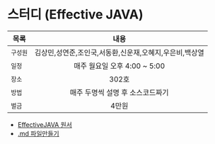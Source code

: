 스터디 (Effective JAVA)
======
| 목록 | 내용 |
|---|:---:|
| `구성원` | 김상민,성연준,조인국,서동환,신운재,오혜지,우은비,백상열 | 
| `일정` | 매주 월요일 오후 4:00 ~ 5:00 |  
| `장소` | 302호 | 
| `방법` | 매주 두명씩 설명 후 소스코드짜기 |
| `벌금` | 4만원 |



- [EffectiveJAVA 원서](https://github.com/GianfrancoMS/Books/blob/master/Java/Effective%20Java%20(3rd%20Edition).pdf)
- [.md 파일만들기](https://heropy.blog/2017/09/30/markdown/)


